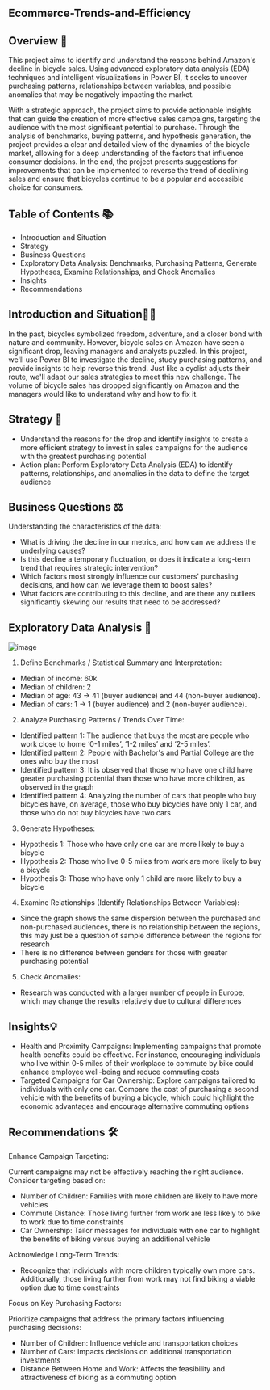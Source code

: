 ## Ecommerce-Trends-and-Efficiency

## Overview 📖

This project aims to identify and understand the reasons behind Amazon's decline in bicycle sales. Using advanced exploratory data analysis (EDA) techniques and intelligent visualizations in Power BI, it seeks to uncover purchasing patterns, relationships between variables, and possible anomalies that may be negatively impacting the market.

With a strategic approach, the project aims to provide actionable insights that can guide the creation of more effective sales campaigns, targeting the audience with the most significant potential to purchase. Through the analysis of benchmarks, buying patterns, and hypothesis generation, the project provides a clear and detailed view of the dynamics of the bicycle market, allowing for a deep understanding of the factors that influence consumer decisions. In the end, the project presents suggestions for improvements that can be implemented to reverse the trend of declining sales and ensure that bicycles continue to be a popular and accessible choice for consumers.

## Table of Contents 📚

- Introduction and Situation
- Strategy
- Business Questions
- Exploratory Data Analysis: Benchmarks, Purchasing Patterns, Generate Hypotheses, Examine Relationships, and Check Anomalies
- Insights
- Recommendations

## Introduction and Situation📝🔎

In the past, bicycles symbolized freedom, adventure, and a closer bond with nature and community. However, bicycle sales on Amazon have seen a significant drop, leaving managers and analysts puzzled. In this project, we'll use Power BI to investigate the decline, study purchasing patterns, and provide insights to help reverse this trend. Just like a cyclist adjusts their route, we'll adapt our sales strategies to meet this new challenge. The volume of bicycle sales has dropped significantly on Amazon and the managers would like to understand why and how to fix it.

## Strategy 🎯

- Understand the reasons for the drop and identify insights to create a more efficient strategy to invest in sales campaigns for the audience with the greatest purchasing potential
- Action plan: Perform Exploratory Data Analysis (EDA) to identify patterns, relationships, and anomalies in the data to define the target audience

## Business Questions ⚖️

Understanding the characteristics of the data:
- What is driving the decline in our metrics, and how can we address the underlying causes?
- Is this decline a temporary fluctuation, or does it indicate a long-term trend that requires strategic intervention?
- Which factors most strongly influence our customers' purchasing decisions, and how can we leverage them to boost sales?
- What factors are contributing to this decline, and are there any outliers significantly skewing our results that need to be addressed?

## Exploratory Data Analysis 📑

![image](https://github.com/user-attachments/assets/715c71b7-c8a1-4616-987e-5de57b83efb0)

1) Define Benchmarks / Statistical Summary and Interpretation:
- Median of income: 60k
- Median of children: 2
- Median of age: 43 → 41 (buyer audience) and 44 (non-buyer audience).
- Median of cars: 1 → 1 (buyer audience) and 2 (non-buyer audience).

2) Analyze Purchasing Patterns / Trends Over Time:
- Identified pattern 1: The audience that buys the most are people who work close to home ‘0-1 miles’, ‘1-2 miles’ and ‘2-5 miles’.
- Identified pattern 2: People with Bachelor's and Partial College are the ones who buy the most
- Identified pattern 3: It is observed that those who have one child have greater purchasing potential than those who have more children, as observed in the graph
- Identified pattern 4: Analyzing the number of cars that people who buy bicycles have, on average, those who buy bicycles have only 1 car, and those who do not buy bicycles have two cars

3) Generate Hypotheses:
- Hypothesis 1: Those who have only one car are more likely to buy a bicycle
- Hypothesis 2: Those who live 0-5 miles from work are more likely to buy a bicycle
- Hypothesis 3: Those who have only 1 child are more likely to buy a bicycle

4) Examine Relationships (Identify Relationships Between Variables):
- Since the graph shows the same dispersion between the purchased and non-purchased audiences, there is no relationship between the regions, this may just be a question of sample difference between the regions for research
- There is no difference between genders for those with greater purchasing potential

5) Check Anomalies:
- Research was conducted with a larger number of people in Europe, which may change the results relatively due to cultural differences

## Insights💡

- Health and Proximity Campaigns: Implementing campaigns that promote health benefits could be effective. For instance, encouraging individuals who live within 0-5 miles of their workplace to commute by bike could enhance employee well-being and reduce commuting costs
- Targeted Campaigns for Car Ownership: Explore campaigns tailored to individuals with only one car. Compare the cost of purchasing a second vehicle with the benefits of buying a bicycle, which could highlight the economic advantages and encourage alternative commuting options

## Recommendations 🛠️

Enhance Campaign Targeting:

Current campaigns may not be effectively reaching the right audience. Consider targeting based on:
- Number of Children: Families with more children are likely to have more vehicles
- Commute Distance: Those living further from work are less likely to bike to work due to time constraints
- Car Ownership: Tailor messages for individuals with one car to highlight the benefits of biking versus buying an additional vehicle

Acknowledge Long-Term Trends:
- Recognize that individuals with more children typically own more cars. Additionally, those living further from work may not find biking a viable option due to time constraints

Focus on Key Purchasing Factors:

Prioritize campaigns that address the primary factors influencing purchasing decisions:
- Number of Children: Influence vehicle and transportation choices
- Number of Cars: Impacts decisions on additional transportation investments
- Distance Between Home and Work: Affects the feasibility and attractiveness of biking as a commuting option
